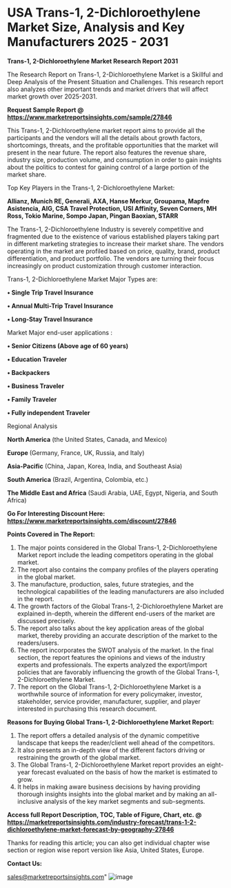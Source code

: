 # USA Trans-1, 2-Dichloroethylene Market Size, Analysis and Key Manufacturers 2025 - 2031

<strong>Trans-1, 2-Dichloroethylene Market Research Report 2031</strong>

The Research Report on Trans-1, 2-Dichloroethylene Market is a Skillful and Deep Analysis of the Present Situation and Challenges. This research report also analyzes other important trends and market drivers that will affect market growth over 2025-2031.

<strong>Request Sample Report @ <a href=https://www.marketreportsinsights.com/sample/27846>https://www.marketreportsinsights.com/sample/27846</a></strong>

This Trans-1, 2-Dichloroethylene market report aims to provide all the participants and the vendors will all the details about growth factors, shortcomings, threats, and the profitable opportunities that the market will present in the near future. The report also features the revenue share, industry size, production volume, and consumption in order to gain insights about the politics to contest for gaining control of a large portion of the market share.

Top Key Players in the Trans-1, 2-Dichloroethylene Market:

<strong>Allianz, Munich RE, Generali, AXA, Hanse Merkur, Groupama, Mapfre Asistencia, AIG, CSA Travel Protection, USI Affinity, Seven Corners, MH Ross, Tokio Marine, Sompo Japan, Pingan Baoxian, STARR</strong>

The Trans-1, 2-Dichloroethylene Industry is severely competitive and fragmented due to the existence of various established players taking part in different marketing strategies to increase their market share. The vendors operating in the market are profiled based on price, quality, brand, product differentiation, and product portfolio. The vendors are turning their focus increasingly on product customization through customer interaction.

Trans-1, 2-Dichloroethylene Market Major Types are:

<strong>• Single Trip Travel Insurance

• Annual Multi-Trip Travel Insurance

• Long-Stay Travel Insurance</strong>

Market Major end-user applications :

<strong>• Senior Citizens (Above age of 60 years)

• Education Traveler

• Backpackers

• Business Traveler

• Family Traveler

• Fully independent Traveler</strong>

Regional Analysis

</u><strong><b>North America</b></strong> (the United States, Canada, and Mexico)

<strong><b>Europe </b></strong>(Germany, France, UK, Russia, and Italy)

<strong><b>Asia-Pacific</b></strong> (China, Japan, Korea, India, and Southeast Asia)

<strong><b>South America</b></strong> (Brazil, Argentina, Colombia, etc.)

<strong><b>The Middle East and Africa</b></strong> (Saudi Arabia, UAE, Egypt, Nigeria, and South Africa)

<strong>Go For Interesting Discount Here: <a href=https://www.marketreportsinsights.com/discount/27846>https://www.marketreportsinsights.com/discount/27846</a></strong>

<strong>Points Covered in The Report:</strong>
<ol>
  <li>The major points considered in the Global Trans-1, 2-Dichloroethylene Market report include the leading competitors operating in the global market.</li>
  <li>The report also contains the company profiles of the players operating in the global market.</li>
  <li>The manufacture, production, sales, future strategies, and the technological capabilities of the leading manufacturers are also included in the report.</li>
  <li>The growth factors of the Global Trans-1, 2-Dichloroethylene Market are explained in-depth, wherein the different end-users of the market are discussed precisely.</li>
  <li>The report also talks about the key application areas of the global market, thereby providing an accurate description of the market to the readers/users.</li>
  <li>The report incorporates the SWOT analysis of the market. In the final section, the report features the opinions and views of the industry experts and professionals. The experts analyzed the export/import policies that are favorably influencing the growth of the Global Trans-1, 2-Dichloroethylene Market.</li>
  <li>The report on the Global Trans-1, 2-Dichloroethylene Market is a worthwhile source of information for every policymaker, investor, stakeholder, service provider, manufacturer, supplier, and player interested in purchasing this research document.</li>
</ol>
<strong>Reasons for Buying Global Trans-1, 2-Dichloroethylene Market Report:</strong>

<ol>
  <li>The report offers a detailed analysis of the dynamic competitive landscape that keeps the reader/client well ahead of the competitors.</li>
  <li>It also presents an in-depth view of the different factors driving or restraining the growth of the global market.</li>
  <li>The Global Trans-1, 2-Dichloroethylene Market report provides an eight-year forecast evaluated on the basis of how the market is estimated to grow.</li>
  <li>It helps in making aware business decisions by having providing thorough insights insights into the global market and by making an all-inclusive analysis of the key market segments and sub-segments.</li>
</ol>
<strong>Access full Report Description, TOC, Table of Figure, Chart, etc. @ <a href=https://marketreportsinsights.com/industry-forecast/trans-1-2-dichloroethylene-market-forecast-by-geography-27846>https://marketreportsinsights.com/industry-forecast/trans-1-2-dichloroethylene-market-forecast-by-geography-27846</a></strong>


Thanks for reading this article; you can also get individual chapter wise section or region wise report version like Asia, United States, Europe.

<strong>Contact Us:</strong>

sales@marketreportsinsights.com"
![image](https://github.com/user-attachments/assets/5883ef56-95e7-4a5c-8b09-b131165fdf11)
